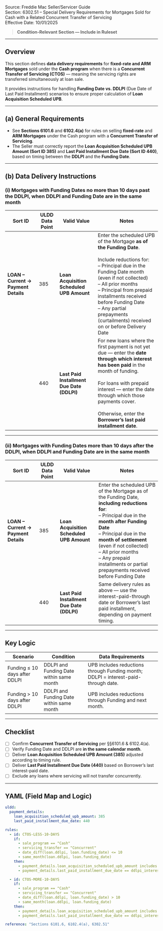Source: Freddie Mac Seller/Servicer Guide  
Section: 6302.51 – Special Delivery Requirements for Mortgages Sold for Cash with a Related Concurrent Transfer of Servicing  
Effective Date: 10/01/2025  

> **Condition-Relevant Section — Include in Ruleset**

---

## Overview
This section defines **data delivery requirements** for **fixed-rate and ARM Mortgages** sold under the **Cash program** when there is a **Concurrent Transfer of Servicing (CTOS)** — meaning the servicing rights are transferred simultaneously at loan sale.  

It provides instructions for handling **Funding Date vs. DDLPI** (Due Date of Last Paid Installment) scenarios to ensure proper calculation of **Loan Acquisition Scheduled UPB**.

---

## (a) General Requirements
- See **Sections 6101.6** and **6102.4(a)** for rules on selling **fixed-rate** and **ARM Mortgages** under the Cash program with a **Concurrent Transfer of Servicing**.  
- The Seller must correctly report the **Loan Acquisition Scheduled UPB Amount (Sort ID 385)** and **Last Paid Installment Due Date (Sort ID 440)**, based on timing between the **DDLPI** and the **Funding Date**.  

---

## (b) Data Delivery Instructions

### (i) Mortgages with Funding Dates **no more than 10 days past the DDLPI**, when DDLPI and Funding Date are in the same month

| Sort ID | ULDD Data Point | Valid Value | Notes |
|----------|----------------|--------------|--------|
| **LOAN – Current → Payment Details** | 385 | **Loan Acquisition Scheduled UPB Amount** | Enter the scheduled UPB of the Mortgage **as of the Funding Date**. <br><br>Include reductions for:<br>– Principal due in the Funding Date month (even if not collected)<br>– All prior months<br>– Principal from prepaid installments received before Funding Date<br>– Any partial prepayments (curtailments) received on or before Delivery Date |
| | 440 | **Last Paid Installment Due Date (DDLPI)** | For new loans where the first payment is not yet due — enter the **date through which interest has been paid** in the month of funding.<br><br>For loans with prepaid interest — enter the date through which those payments cover.<br><br>Otherwise, enter the **Borrower’s last paid installment date**. |

---

### (ii) Mortgages with Funding Dates **more than 10 days after the DDLPI**, when DDLPI and Funding Date are in the same month

| Sort ID | ULDD Data Point | Valid Value | Notes |
|----------|----------------|--------------|--------|
| **LOAN – Current → Payment Details** | 385 | **Loan Acquisition Scheduled UPB Amount** | Enter the scheduled UPB of the Mortgage as of the Funding Date, **including reductions for**:<br>– Principal due in the **month after Funding Date**<br>– Principal due in the **month of settlement** (even if not collected)<br>– All prior months<br>– Any prepaid installments or partial prepayments received before Funding Date |
| | 440 | **Last Paid Installment Due Date (DDLPI)** | Same delivery rules as above — use the interest-paid-through date or Borrower’s last paid installment, depending on payment timing. |

---

## Key Logic
| Scenario | Condition | Data Requirements |
|-----------|------------|-------------------|
| Funding ≤ 10 days after DDLPI | DDLPI and Funding Date within same month | UPB includes reductions through Funding month; DDLPI = interest-paid-through date. |
| Funding > 10 days after DDLPI | DDLPI and Funding Date within same month | UPB includes reductions through Funding and next month. |

---

## Checklist
- [ ] Confirm **Concurrent Transfer of Servicing** per §§6101.6 & 6102.4(a).  
- [ ] Verify Funding Date and DDLPI are **in the same calendar month**.  
- [ ] Deliver **Loan Acquisition Scheduled UPB Amount (385)** adjusted according to timing rule.  
- [ ] Deliver **Last Paid Installment Due Date (440)** based on Borrower’s last interest-paid date.  
- [ ] Exclude any loans where servicing will not transfer concurrently.  

---

## YAML (Field Map and Logic)
```yaml
uldd:
  payment_details:
    loan_acquisition_scheduled_upb_amount: 385
    last_paid_installment_due_date: 440

rules:
  - id: CTOS-LESS-10-DAYS
    if:
      - sale_program == "Cash"
      - servicing_transfer == "Concurrent"
      - date_diff(loan.ddlpi, loan.funding_date) <= 10
      - same_month(loan.ddlpi, loan.funding_date)
    then:
      - payment_details.loan_acquisition_scheduled_upb_amount includes ["principal_due_current_month", "prior_months", "prepaid_installments", "curtailments"]
      - payment_details.last_paid_installment_due_date == ddlpi_interest_paid_through

  - id: CTOS-MORE-10-DAYS
    if:
      - sale_program == "Cash"
      - servicing_transfer == "Concurrent"
      - date_diff(loan.ddlpi, loan.funding_date) > 10
      - same_month(loan.ddlpi, loan.funding_date)
    then:
      - payment_details.loan_acquisition_scheduled_upb_amount includes ["principal_due_next_month", "principal_due_settlement_month", "prior_months", "curtailments"]
      - payment_details.last_paid_installment_due_date == ddlpi_interest_paid_through

reference: "Sections 6101.6, 6102.4(a), 6302.51"
